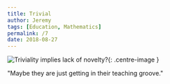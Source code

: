```yaml
---
title: Trivial
author: Jeremy
tags: [Education, Mathematics]
permalink: /7
date: 2018-08-27
---
```


![Triviality implies lack of novelty?](https://res.cloudinary.com/dh3hm8pb7/image/upload/c_scale,q_auto:best,w_615/v1535317419/Handwaving/Published/Trivial_New.png){: .centre-image }

"Maybe they are just getting in their teaching groove."